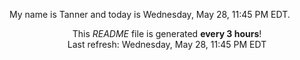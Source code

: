 My name is Tanner and today is Wednesday, May 28, 11:45 PM EDT.

<p align="center">This <i>README</i> file is generated <b>every 3 hours</b>!</br>Last refresh: Wednesday, May 28, 11:45 PM EDT<br /></p>
